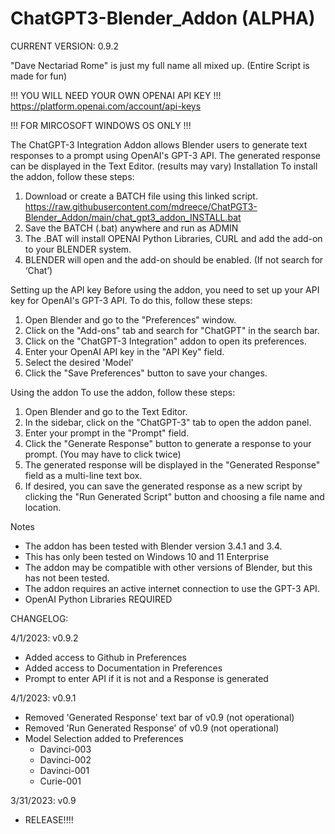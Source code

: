 # ChatGPT3-Blender_Addon (ALPHA)

CURRENT VERSION: 0.9.2


"Dave Nectariad Rome" is just my full name all mixed up. (Entire Script is made for fun)

!!! YOU WILL NEED YOUR OWN OPENAI API KEY !!!
https://platform.openai.com/account/api-keys

!!! FOR MIRCOSOFT WINDOWS OS ONLY !!!


The ChatGPT-3 Integration Addon allows Blender users to generate text responses to a prompt using OpenAI's GPT-3 API. The generated response can be displayed in the Text Editor. (results may vary)
Installation
To install the addon, follow these steps:

1. Download or create a BATCH file using this linked script. https://raw.githubusercontent.com/mdreece/ChatPGT3-Blender_Addon/main/chat_gpt3_addon_INSTALL.bat
2. Save the BATCH (.bat) anywhere and run as ADMIN
3. The .BAT will install OPENAI Python Libraries, CURL and add the add-on to your BLENDER system. 
4. BLENDER will open and the add-on should be enabled. (If not search for ‘Chat’)


Setting up the API key
Before using the addon, you need to set up your API key for OpenAI's GPT-3 API. To do this, follow these steps:

1. Open Blender and go to the "Preferences" window.
2. Click on the "Add-ons" tab and search for "ChatGPT" in the search bar.
3. Click on the "ChatGPT-3 Integration" addon to open its preferences.
4. Enter your OpenAI API key in the "API Key" field.
5. Select the desired 'Model'
6. Click the "Save Preferences" button to save your changes.
    
    
Using the addon
To use the addon, follow these steps:

1. Open Blender and go to the Text Editor.
2. In the sidebar, click on the "ChatGPT-3" tab to open the addon panel.
3. Enter your prompt in the "Prompt" field.
4. Click the "Generate Response" button to generate a response to your prompt. (You may have to click twice)
5. The generated response will be displayed in the "Generated Response" field as a multi-line text box.
6. If desired, you can save the generated response as a new script by clicking the "Run Generated Script" button and choosing a file name and location.
    
    
Notes
 - The addon has been tested with Blender version 3.4.1 and 3.4.
 - This has only been tested on Windows 10 and 11 Enterprise
 - The addon may be compatible with other versions of Blender, but this has not been tested.
 - The addon requires an active internet connection to use the GPT-3 API.
 - OpenAI Python Libraries REQUIRED











CHANGELOG:

4/1/2023: v0.9.2
 - Added access to Github in Preferences
 - Added access to Documentation in Preferences
 - Prompt to enter API if it is not and a Response is generated
 

4/1/2023: v0.9.1
 - Removed 'Generated Response' text bar of v0.9 (not operational)
 - Removed 'Run Generated Response' of v0.9 (not operational)
 - Model Selection added to Preferences
    - Davinci-003
    - Davinci-002
    - Davinci-001
    - Curie-001
 

3/31/2023: v0.9
 - RELEASE!!!!
